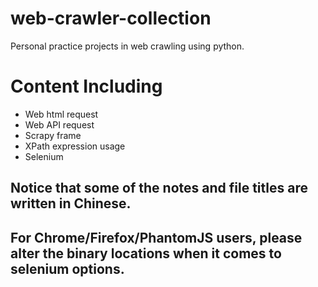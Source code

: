 # web-crawler-collection
Personal practice projects in web crawling using python.

# Content Including
- Web html request </br>
- Web API request </br>
- Scrapy frame </br>
- XPath expression usage </br>
- Selenium </br>

## Notice that some of the notes and file titles are written in Chinese. </br>
## For Chrome/Firefox/PhantomJS users, please alter the binary locations when it comes to selenium options.
